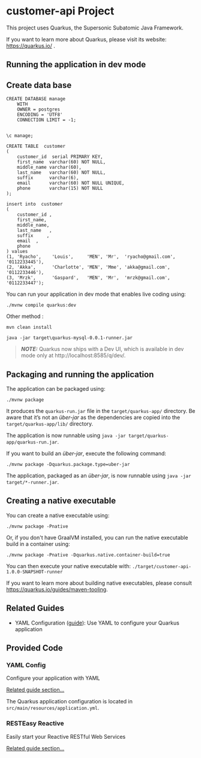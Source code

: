 # customer-api Project

This project uses Quarkus, the Supersonic Subatomic Java Framework.

If you want to learn more about Quarkus, please visit its website: https://quarkus.io/ .

## Running the application in dev mode

## Create data base

```
CREATE DATABASE manage
    WITH 
    OWNER = postgres
    ENCODING = 'UTF8'
    CONNECTION LIMIT = -1;


\c manage;

CREATE TABLE  customer
(
    customer_id  serial PRIMARY KEY,
    first_name  varchar(60) NOT NULL,
    middle_name varchar(60),
    last_name   varchar(60) NOT NULL,
    suffix      varchar(6),
    email       varchar(60) NOT NULL UNIQUE,
    phone       varchar(15) NOT NULL
);

insert into  customer
(
    customer_id ,
    first_name,
    middle_name,
    last_name   ,
    suffix     ,
    email  ,
    phone 
) values 
(1, 'Ryacho',    'Louis',     'MEN', 'Mr',  'ryacho@gmail.com', '0112233445'),
(2, 'Akka',      'Charlotte', 'MEN', 'Mme', 'akka@gmail.com',   '0112233446'),
(3, 'Mrzk',      'Gaspard',   'MEN', 'Mr',  'mrzk@gmail.com',   '0112233447');

```

You can run your application in dev mode that enables live coding using:
```shell script
./mvnw compile quarkus:dev
```

Other method :
```shell script
mvn clean install

java -jar target\quarkus-mysql-0.0.1-runner.jar
```

> **_NOTE:_**  Quarkus now ships with a Dev UI, which is available in dev mode only at http://localhost:8585/q/dev/.

## Packaging and running the application

The application can be packaged using:
```shell script
./mvnw package
```
It produces the `quarkus-run.jar` file in the `target/quarkus-app/` directory.
Be aware that it’s not an _über-jar_ as the dependencies are copied into the `target/quarkus-app/lib/` directory.

The application is now runnable using `java -jar target/quarkus-app/quarkus-run.jar`.

If you want to build an _über-jar_, execute the following command:
```shell script
./mvnw package -Dquarkus.package.type=uber-jar
```

The application, packaged as an _über-jar_, is now runnable using `java -jar target/*-runner.jar`.

## Creating a native executable

You can create a native executable using: 
```shell script
./mvnw package -Pnative
```

Or, if you don't have GraalVM installed, you can run the native executable build in a container using: 
```shell script
./mvnw package -Pnative -Dquarkus.native.container-build=true
```

You can then execute your native executable with: `./target/customer-api-1.0.0-SNAPSHOT-runner`

If you want to learn more about building native executables, please consult https://quarkus.io/guides/maven-tooling.

## Related Guides

- YAML Configuration ([guide](https://quarkus.io/guides/config#yaml)): Use YAML to configure your Quarkus application

## Provided Code

### YAML Config

Configure your application with YAML

[Related guide section...](https://quarkus.io/guides/config-reference#configuration-examples)

The Quarkus application configuration is located in `src/main/resources/application.yml`.

### RESTEasy Reactive

Easily start your Reactive RESTful Web Services

[Related guide section...](https://quarkus.io/guides/getting-started-reactive#reactive-jax-rs-resources)
